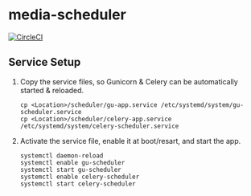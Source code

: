 # media-scheduler

[![CircleCI](https://circleci.com/gh/zachdlang/media-scheduler/tree/master.svg?style=svg)](https://circleci.com/gh/zachdlang/media-scheduler/tree/master)

## Service Setup
1. Copy the service files, so Gunicorn & Celery can be automatically started & reloaded.
	
	```
	cp <Location>/scheduler/gu-app.service /etc/systemd/system/gu-scheduler.service
	cp <Location>/scheduler/celery-app.service /etc/systemd/system/celery-scheduler.service
	```

1. Activate the service file, enable it at boot/resart, and start the app.

	```
	systemctl daemon-reload
	systemctl enable gu-scheduler
	systemctl start gu-scheduler
	systemctl enable celery-scheduler
	systemctl start celery-scheduler
	```
